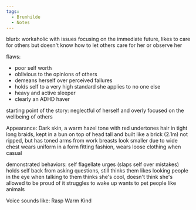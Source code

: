 ```yaml
---
tags:
  - Brunhilde
  - Notes
---
```

blurb: workaholic with issues focusing on the immediate future, likes to care for others but doesn't know how to let others care for her or observe her

flaws: 
- poor self worth
- oblivious to the opinions of others
- demeans herself over perceived failures
- holds self to a very high standard she applies to no one else
- heavy and active sleeper
- clearly an ADHD haver

starting point of the story: neglectful of herself and overly focused on the wellbeing of others

Appearance:
Dark skin, a warm hazel tone with red undertones
hair in tight long braids, kept in a bun on top of head
tall and built like a brick (2.1m)
not ripped, but has toned arms from work
breasts look smaller due to wide chest
wears uniform in a form fitting fashion, wears loose clothing when casual

demonstrated behaviors:
self flagellate urges (slaps self over mistakes)
holds self back from asking questions, still thinks them
likes looking people in the eye when talking to them
thinks she's cool, doesn't think she's allowed to be proud of it
struggles to wake up
wants to pet people like animals

Voice sounds like:
Rasp
Warm
Kind